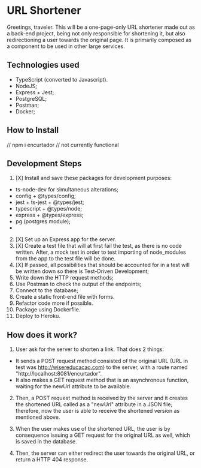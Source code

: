 # URL Shortener

Greetings, traveler. This will be a one-page-only URL shortener made out
as a back-end project, being not only responsible for shortening it, but also redirectioning a user towards the original page. It is primarily composed as a component to be used in other large services.

## Technologies used

- TypeScript (converted to Javascript).
- NodeJS;
- Express + Jest;
- PostgreSQL;
- Postman;
- Docker;

## How to Install

// npm i encurtador // not currently functional

## Development Steps

1. [X] Install and save these packages for development purposes:
- ts-node-dev for simultaneous alterations;
- config + @types/config;
- jest + ts-jest + @types/jest;
- typescript + @types/node;
- express + @types/express;
- pg (postgres module);
-

2. [X] Set up an Express app for the server.
3. [X] Create a test file that will at first fail the test, as there is
no code written. After, a mock test in order to test importing of node_modules from the app to the test file will be done.
4. [X] If passed, all possibilities that should be accounted for in a test
will be written down so there is Test-Driven Development;
5. Write down the HTTP request methods;
6. Use Postman to check the output of the endpoints;
7. Connect to the database;
8. Create a static front-end file with forms.
9. Refactor code more if possible.
10. Package using Dockerfile.
11. Deploy to Heroku.

## How does it work?

1. User ask for the server to shorten a link. That does 2 things:

- It sends a POST request method consisted of the original URL (URL in test was http://wisereducacao.com) to the server, with a route named "http://localhost:8081/encurtador".
- It also makes a GET request method that is an asynchronous function, waiting for the newUrl attribute to be available.

2. Then, a POST request method is received by the server and it creates the shortened URL called as a "newUrl" attribute in a JSON file; therefore, now the user is able to receive the shortened version as mentioned above.

3. When the user makes use of the shortened URL, the user is by consequence issuing a GET request for the original URL as well, which is saved in the database.

4. Then, the server can either redirect the user towards the original URL, or return a HTTP 404 response.
